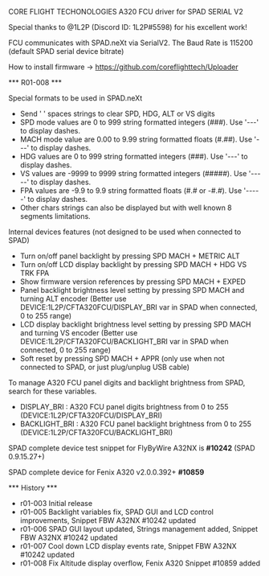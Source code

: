 CORE FLIGHT TECHONOLOGIES A320 FCU driver for SPAD SERIAL V2

Special thanks to @1L2P (Discord ID: 1L2P#5598) for his excellent work!

FCU communicates with SPAD.neXt via SerialV2. The Baud Rate is 115200 (default SPAD serial device bitrate)

How to install firmware -> https://github.com/coreflighttech/Uploader


*** R01-008 ***

Special formats to be used in SPAD.neXt
 - Send ' ' spaces strings to clear SPD, HDG, ALT or VS digits
 - SPD mode values are 0 to 999 string formatted integers (###). Use '---' to display dashes.
 - MACH mode value are 0.00 to 9.99 string formatted floats (#.##). Use '---' to display dashes.
 - HDG values are 0 to 999 string formatted integers (###). Use '---' to display dashes.  
 - VS values are -9999 to 9999 string formatted integers (#####). Use '-----' to display dashes.  
 - FPA values are -9.9 to 9.9 string formatted floats (#.# or -#.#). Use '-----' to display dashes.
 - Other chars strings can also be displayed but with well known 8 segments limitations.  

Internal devices features (not designed to be used when connected to SPAD)
 - Turn on/off panel backlight by pressing SPD MACH + METRIC ALT
 - Turn on/off LCD display backlight by pressing SPD MACH + HDG VS TRK FPA
 - Show firmware version references by pressing SPD MACH + EXPED
 - Panel backlight brightness level setting by pressing SPD MACH and turning ALT encoder (Better use DEVICE:1L2P/CFTA320FCU/DISPLAY_BRI var in SPAD when connected, 0 to 255 range)
 - LCD display backlight brightness level setting by pressing SPD MACH and turning VS encoder (Better use DEVICE:1L2P/CFTA320FCU/BACKLIGHT_BRI var in SPAD when connected, 0 to 255 range)
 - Soft reset by pressing SPD MACH + APPR (only use when not connected to SPAD, or just plug/unplug USB cable)

To manage A320 FCU panel digits and backlight brightness from SPAD, search for these variables.
 - DISPLAY_BRI : A320 FCU panel digits brightness from 0 to 255 (DEVICE:1L2P/CFTA320FCU/DISPLAY_BRI)
 - BACKLIGHT_BRI : A320 FCU panel backlight brightness from 0 to 255 (DEVICE:1L2P/CFTA320FCU/BACKLIGHT_BRI)

SPAD complete device test snippet for FlyByWire A32NX is <b>#10242</b> (SPAD 0.9.15.27+)

SPAD complete device for Fenix A320 v2.0.0.392+ <b>#10859</b>

*** History ***
 - r01-003 Initial release
 - r01-005 Backlight variables fix, SPAD GUI and LCD control improvements, Snippet FBW A32NX #10242 updated
 - r01-006 SPAD GUI layout updated, Strings management added, Snippet FBW A32NX #10242 updated
 - r01-007 Cool down LCD display events rate, Snippet FBW A32NX #10242 updated
 - r01-008 Fix Altitude display overflow, Fenix A320 Snippet #10859 added


